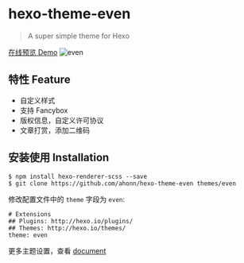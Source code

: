 # hexo-theme-even

> A super simple theme for Hexo

[在线预览 Demo](http://ahonn.github.io/hexo-theme-even/)
![even](http://ww2.sinaimg.cn/large/006tNc79gw1faoa9tm7gnj312v0or421.jpg)

## 特性 Feature
- 自定义样式
- 支持 Fancybox
- 版权信息，自定义许可协议
- 文章打赏，添加二维码

## 安装使用 Installation
```
$ npm install hexo-renderer-scss --save
$ git clone https://github.com/ahonn/hexo-theme-even themes/even
```

修改配置文件中的 `theme` 字段为 `even`:

```
# Extensions
## Plugins: http://hexo.io/plugins/
## Themes: http://hexo.io/themes/
theme: even
```

更多主题设置，查看 [document](https://github.com/ahonn/hexo-theme-even/wiki)

